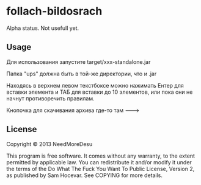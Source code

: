 # follach-bildosrach

Alpha status. Not usefull yet.

## Usage

Для использования запустите target/ххх-standalone.jar

Папка "ups" должна быть в той-же директории, что и .jar

Находясь в верхнем левом текстбоксе можно нажимать Ентер для
вставки элемента и ТАБ для вставки до 10 элементов, или пока
они не начнут противоречить правилам.

Кнопочка для скачивания архива где-то там --->

## License

Copyright © 2013 NeedMoreDesu

This program is free software. It comes without any warranty, to
the extent permitted by applicable law. You can redistribute it
and/or modify it under the terms of the Do What The Fuck You Want
To Public License, Version 2, as published by Sam Hocevar. See
COPYING for more details.
